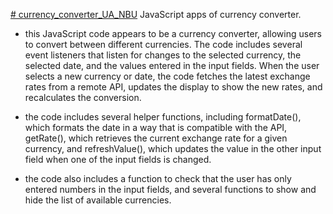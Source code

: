 [# currency_converter_UA_NBU](https://olduma.github.io/currency_converter_UA_NBU/)
JavaScript apps of currency converter.

- this JavaScript code appears to be a currency converter, allowing users to convert between different currencies. The code includes several event listeners that listen for changes to the selected currency, the selected date, and the values entered in the input fields. When the user selects a new currency or date, the code fetches the latest exchange rates from a remote API, updates the display to show the new rates, and recalculates the conversion.

- the code includes several helper functions, including formatDate(), which formats the date in a way that is compatible with the API, getRate(), which retrieves the current exchange rate for a given currency, and refreshValue(), which updates the value in the other input field when one of the input fields is changed.

- the code also includes a function to check that the user has only entered numbers in the input fields, and several functions to show and hide the list of available currencies.

